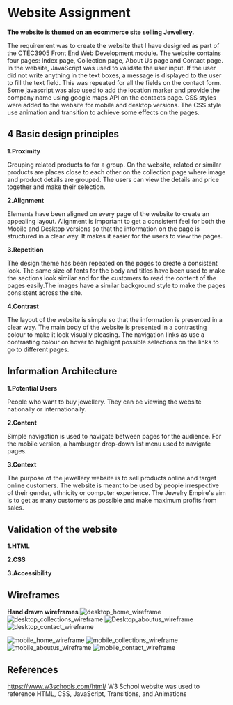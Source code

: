 # Website Assignment 


**The website is themed on an ecommerce site selling Jewellery.**

The requirement was to create the website that I have designed as part of the CTEC3905 Front End Web Development module. The website contains four pages: Index page, Collection page, About Us page and Contact page. In the website, JavaScript was used to validate the user input. If the user did not write anything in the text boxes, a message is displayed to the user to fill the text field. This was repeated for all the fields on the contact form. Some javascript was also used to add the location marker and provide the company name using google maps API on the contacts page. CSS styles were added to the website for mobile and desktop versions. The CSS style use animation and transition to achieve some effects on the pages.


## 4 Basic design principles
**1.Proximity** 

Grouping related products to for a group. On the website, related or similar products are places close to each other on the collection page where image and product details are grouped. The users can view the details and price together and make their selection.

**2.Alignment**

 Elements have been aligned on every page of the website to create an appealing layout. Alignment is important to get a consistent feel for both the Mobile and Desktop versions so that the information on the page is structured in a clear way. It makes it easier for the users to view the pages.

**3.Repetition**

 The design theme has been repeated on the pages to create a consistent look. The same size of fonts for the body and titles have been used to make the sections look similar and for the customers to read the content of the pages easily.The images have a similar background style to make the pages consistent across the site.

**4.Contrast**

 The layout of the website is simple so that the information is presented in a clear way. The main body of the website is presented in a contrasting colour to make it look visually pleasing. The navigation links as use a contrasting colour on hover to highlight possible selections on the links to go to different pages. 

## Information Architecture
**1.Potential Users**

 People who want to buy jewellery. They can be viewing the website nationally or internationally. 

**2.Content**

 Simple navigation is used to navigate between pages for the audience. For the mobile version, a hamburger drop-down list menu used to navigate pages.

**3.Context**

 The purpose of the jewellery website is to sell products online and target online customers. The website is meant to be used by people irrespective of their gender, ethnicity or computer experience. The Jewelry Empire's aim is to get as many customers as possible and make maximum profits from sales. 

## Validation of the website
**1.HTML**

**2.CSS**

**3.Accessibility** 

## Wireframes
**Hand drawn wireframes**
![desktop_home_wireframe](wireframes/desktop_home.jpg "desktop_home")
![desktop_collections_wireframe](wireframes/desktop_collections.jpg "desktop_collections")
![Desktop_aboutus_wireframe](wireframes/desktop_aboutus.jpg "Desktop_aboutus")
![desktop_contact_wireframe](wireframes/desktop_contact.jpg "desktop_contact")

![mobile_home_wireframe](wireframes/mobile_home.jpg "mobile_home")
![mobile_collections_wireframe](wireframes/mobile_collections.jpg "mobile_collections")
![mobile_aboutus_wireframe](wireframes/mobile_aboutus.jpg "mobile_aboutus")
![mobile_contact_wireframe](wireframes/mobile_contact.jpg "mobile_contact")

## References
https://www.w3schools.com/html/
W3 School website was used to reference HTML, CSS, JavaScript, Transitions, and Animations 